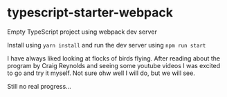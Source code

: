 # typescript-starter-webpack
Empty TypeScript project using webpack dev server

Install using `yarn install` and run the dev server using `npm run start`

I have always liked looking at flocks of birds flying. After reading about the program by Craig Reynolds and seeing some youtube videos I was excited to go and try it myself.
Not sure ohw well I will do, but we will see.

Still no real progress...